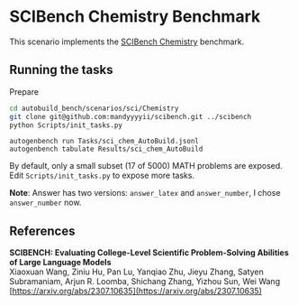 # SCIBench Chemistry Benchmark

This scenario implements the [SCIBench Chemistry](https://github.com/mandyyyyii/scibench/tree/main) benchmark.

## Running the tasks

Prepare
```bash
cd autobuild_bench/scenarios/sci/Chemistry
git clone git@github.com:mandyyyyii/scibench.git ../scibench
python Scripts/init_tasks.py
```

```
autogenbench run Tasks/sci_chem_AutoBuild.jsonl
autogenbench tabulate Results/sci_chem_AutoBuild
```

By default, only a small subset (17 of 5000) MATH problems are exposed. Edit `Scripts/init_tasks.py` to expose more tasks.

**Note**: Answer has two versions: `answer_latex` and `answer_number`, I chose `answer_number` now.

## References
**SCIBENCH: Evaluating College-Level Scientific Problem-Solving Abilities of Large Language Models**<br/>
Xiaoxuan Wang, Ziniu Hu, Pan Lu, Yanqiao Zhu, Jieyu Zhang, Satyen Subramaniam, Arjun R. Loomba, Shichang Zhang, Yizhou Sun, Wei Wang<br/>
[https://arxiv.org/abs/2307.10635](https://arxiv.org/abs/2307.10635)
